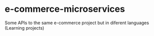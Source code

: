 # e-commerce-microservices
Some APIs to the same e-commerce project but in diferent languages  (Learning projects)
